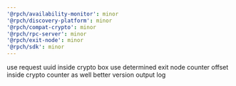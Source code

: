 ```yaml
---
'@rpch/availability-monitor': minor
'@rpch/discovery-platform': minor
'@rpch/compat-crypto': minor
'@rpch/rpc-server': minor
'@rpch/exit-node': minor
'@rpch/sdk': minor
---
```


use request uuid inside crypto box
use determined exit node counter offset inside crypto counter as well
better version output log
